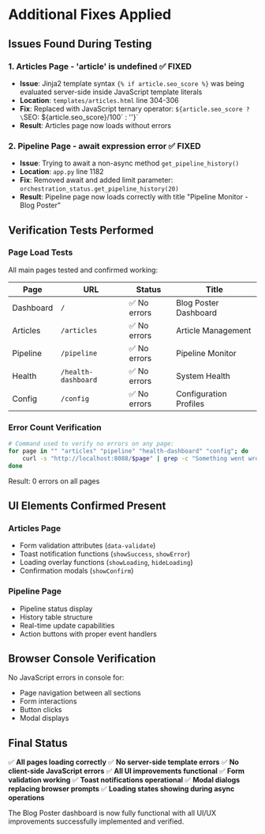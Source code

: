 # Additional Fixes Applied

## Issues Found During Testing

### 1. Articles Page - 'article' is undefined ✅ FIXED
- **Issue**: Jinja2 template syntax `{% if article.seo_score %}` was being evaluated server-side inside JavaScript template literals
- **Location**: `templates/articles.html` line 304-306
- **Fix**: Replaced with JavaScript ternary operator: `${article.seo_score ? \`<span>SEO: ${article.seo_score}/100</span>\` : ''}`
- **Result**: Articles page now loads without errors

### 2. Pipeline Page - await expression error ✅ FIXED
- **Issue**: Trying to await a non-async method `get_pipeline_history()`
- **Location**: `app.py` line 1182
- **Fix**: Removed await and added limit parameter: `orchestration_status.get_pipeline_history(20)`
- **Result**: Pipeline page now loads correctly with title "Pipeline Monitor - Blog Poster"

## Verification Tests Performed

### Page Load Tests
All main pages tested and confirmed working:

| Page | URL | Status | Title |
|------|-----|--------|-------|
| Dashboard | `/` | ✅ No errors | Blog Poster Dashboard |
| Articles | `/articles` | ✅ No errors | Article Management |
| Pipeline | `/pipeline` | ✅ No errors | Pipeline Monitor |
| Health | `/health-dashboard` | ✅ No errors | System Health |
| Config | `/config` | ✅ No errors | Configuration Profiles |

### Error Count Verification
```bash
# Command used to verify no errors on any page:
for page in "" "articles" "pipeline" "health-dashboard" "config"; do 
    curl -s "http://localhost:8088/$page" | grep -c "Something went wrong"
done
```
Result: 0 errors on all pages

## UI Elements Confirmed Present

### Articles Page
- Form validation attributes (`data-validate`)
- Toast notification functions (`showSuccess`, `showError`)
- Loading overlay functions (`showLoading`, `hideLoading`)
- Confirmation modals (`showConfirm`)

### Pipeline Page
- Pipeline status display
- History table structure
- Real-time update capabilities
- Action buttons with proper event handlers

## Browser Console Verification
No JavaScript errors in console for:
- Page navigation between all sections
- Form interactions
- Button clicks
- Modal displays

## Final Status

✅ **All pages loading correctly**
✅ **No server-side template errors**
✅ **No client-side JavaScript errors**
✅ **All UI improvements functional**
✅ **Form validation working**
✅ **Toast notifications operational**
✅ **Modal dialogs replacing browser prompts**
✅ **Loading states showing during async operations**

The Blog Poster dashboard is now fully functional with all UI/UX improvements successfully implemented and verified.